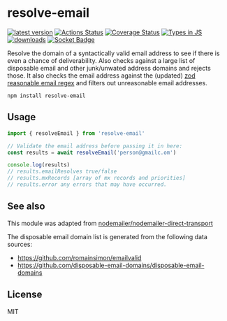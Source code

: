 # resolve-email
[![latest version](https://img.shields.io/npm/v/resolve-email.svg)](https://www.npmjs.com/package/resolve-email)
[![Actions Status](https://github.com/bcomnes/resolve-email/workflows/tests/badge.svg)](https://github.com/bcomnes/resolve-email/actions)
[![Coverage Status](https://coveralls.io/repos/github/bcomnes/resolve-email/badge.svg?branch=master)](https://coveralls.io/github/bcomnes/resolve-email?branch=master)
[![Types in JS](https://img.shields.io/badge/types_in_js-yes-brightgreen)](https://github.com/voxpelli/types-in-js)
[![downloads](https://img.shields.io/npm/dm/resolve-email.svg)](https://npmtrends.com/resolve-email)
[![Socket Badge](https://socket.dev/api/badge/npm/package/resolve-email)](https://socket.dev/npm/package/resolve-email)

Resolve the domain of a syntactically valid email address to see if there is even a chance of deliverability. Also checks against a large list of disposable email and other junk/unwated address domains and rejects those.
It also checks the email address against the (updated) [zod reasonable email regex](https://colinhacks.com/essays/reasonable-email-regex) and filters out unreasonable email addresses.

```
npm install resolve-email
```

## Usage

``` js
import { resolveEmail } from 'resolve-email'

// Validate the email address before passing it in here:
const results = await resolveEmail('person@gmailc.om')

console.log(results)
// results.emailResolves true/false
// results.mxRecords [array of mx records and priorities]
// results.error any errors that may have occurred.
```

## See also

This module was adapted from [nodemailer/nodemailer-direct-transport](https://github.com/nodemailer/nodemailer-direct-transport/blob/v3.3.2/lib/direct-transport.js#L438)

The disposable email domain list is generated from the following data sources:

- https://github.com/romainsimon/emailvalid
- https://github.com/disposable-email-domains/disposable-email-domains

## License

MIT
